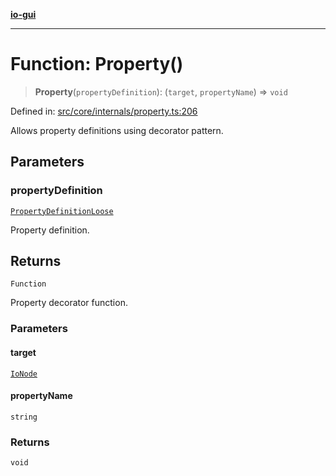 [**io-gui**](../README.md)

***

# Function: Property()

> **Property**(`propertyDefinition`): (`target`, `propertyName`) => `void`

Defined in: [src/core/internals/property.ts:206](https://github.com/io-gui/io/blob/main/src/core/internals/property.ts#L206)

Allows property definitions using decorator pattern.

## Parameters

### propertyDefinition

[`PropertyDefinitionLoose`](../type-aliases/PropertyDefinitionLoose.md)

Property definition.

## Returns

`Function`

Property decorator function.

### Parameters

#### target

[`IoNode`](../classes/IoNode.md)

#### propertyName

`string`

### Returns

`void`

